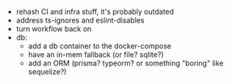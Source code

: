 * rehash CI and infra stuff, it's probably outdated
* address ts-ignores and eslint-disables
* turn workflow back on
* db:
  * add a db container to the docker-compose
  * have an in-mem fallback (or file? sqlite?)
  * add an ORM (prisma? typeorm? or something "boring" like sequelize?)
